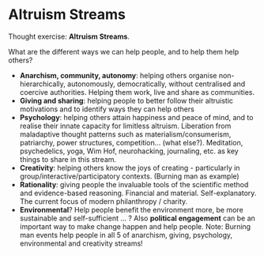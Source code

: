# Altruism Streams

Thought exercise: **Altruism Streams**. 

What are the different ways we can help people, and to help them help others?
* **Anarchism, community, autonomy**: helping others organise non-hierarchically, autonomously, democratically, without centralised and coercive authorities. Helping them work, live and share as communities.
* **Giving and sharing**: helping people to better follow their altruistic motivations and to identify ways they can help others
* **Psychology**: helping others attain happiness and peace of mind, and to realise their innate capacity for limitless altruism. Liberation from maladaptive thought patterns such as materialism/consumerism, patriarchy, power structures, competition… (what else?). Meditation, psychedelics, yoga, Wim Hof, neurohacking, journaling, etc. as key things to share in this stream.
* **Creativity**: helping others know the joys of creating - particularly in group/interactive/participatory contexts. (Burning man as example)
* **Rationality**: giving people the invaluable tools of the scientific method and evidence-based reasoning.
Financial and material. Self-explanatory. The current focus of modern philanthropy / charity.
* **Environmental**? Help people benefit the environment more, be more sustainable and self-sufficient
… ?
Also **political engagement** can be an important way to make change happen and help people.
Note: Burning man events help people in all 5 of anarchism, giving, psychology, environmental and creativity streams!

